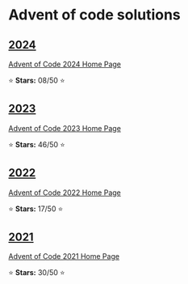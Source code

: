 # Advent of code solutions

## [2024](2024)

[Advent of Code 2024 Home Page](https://adventofcode.com/2024)

:star: **Stars:** 08/50 :star:

## [2023](2023)

[Advent of Code 2023 Home Page](https://adventofcode.com/2023)

:star: **Stars:** 46/50 :star:

## [2022](2022)

[Advent of Code 2022 Home Page](https://adventofcode.com/2022)

:star: **Stars:** 17/50 :star:

## [2021](2021)

[Advent of Code 2021 Home Page](https://adventofcode.com/2021)

:star: **Stars:** 30/50 :star:
